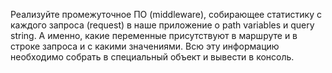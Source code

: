 Реализуйте промежуточное ПО (middleware), собирающее статистику с каждого запроса (request) в наше приложение о path variables и query string. А именно, какие переменные присутствуют в маршруте и в строке запроса и с какими значениями. Всю эту информацию необходимо собрать в специальный объект и вывести в консоль.